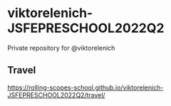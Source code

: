 # viktorelenich-JSFEPRESCHOOL2022Q2
Private repository for @viktorelenich

## Travel
https://rolling-scopes-school.github.io/viktorelenich-JSFEPRESCHOOL2022Q2/travel/
